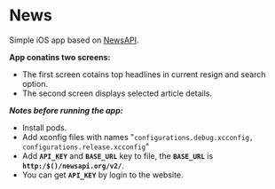# News

Simple iOS app based on [NewsAPI](https://newsapi.org/).

**App conatins two screens:**
 - The first screen cotains top headlines in current resign and search option.
 - The second screen displays selected article details.


***Notes before running the app:***
 - Install pods.
 - Add xconfig files with names "`configurations.debug.xcconfig, configurations.release.xcconfig`"
 - Add **`API_KEY`** and **`BASE_URL`** key to file, the  **`BASE_URL`** is **`http:/$()/newsapi.org/v2/`**.
 - You can get **`API_KEY`** by login to the website.
